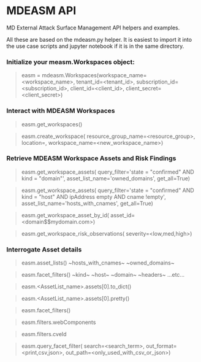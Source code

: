 # MDEASM API
 MD External Attack Surface Management API helpers and examples.

 All these are based on the mdeasm.py helper. It is easiest to import it into the use case scripts and jupyter notebook if it is in the same directory.

### Initialize your measm.Workspaces object:
 >easm = mdeasm.Workspaces(workspace_name=<workspace_name>, tenant_id=<tenant_id>, subscription_id=<subscription_id>, client_id=<client_id>, client_secret=<client_secret>)

### Interact with MDEASM Workspaces
 >easm.get_workspaces()

 >easm.create_workspace(
 >  resource_group_name=<resource_group>, 
 >  location=<one of easm._locations>,
 >  workspace_name=<new_workspace_name>)

### Retrieve MDEASM Workspace Assets and Risk Findings
 >easm.get_workspace_assets(
 >  query_filter='state = "confirmed" AND kind = "domain"',
 >  asset_list_name='owned_domains',
 >  get_all=True)

 >easm.get_workspace_assets(
 >  query_filter='state = "confirmed" AND kind = "host" AND ipAddress empty AND cname !empty',
 >  asset_list_name='hosts_with_cnames',
 >  get_all=True)

 >easm.get_workspace_asset_by_id(
 >  asset_id=<domain$$mydomain.com>)

 >easm.get_workspace_risk_observations(
 >  severity=<low,med,high>)

### Interrogate Asset details
 >easm.asset_lists()
 >  ~hosts_with_cnames~
 >  ~owned_domains~

 >easm.facet_filters()
 >  ~kind~
 >  ~host~
 >  ~domain~
 >  ~headers~
 >  ...etc...

 >easm.<AssetList_name>.assets[0].to_dict()

 >easm.<AssetList_name>.assets[0].pretty()

 >easm.facet_filters()

 >easm.filters.webComponents

 >easm.filters.cveId

 >easm.query_facet_filter(
 >  search=<search_term>,
 >  out_format=<print,csv,json>,
 >  out_path=<only_used_with_csv_or_json>)
